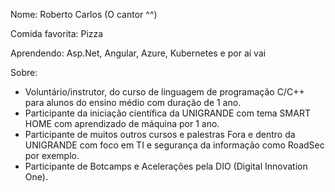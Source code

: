Nome: Roberto Carlos (O cantor ^^)

Comida favorita: Pizza

Aprendendo: Asp.Net, Angular, Azure, Kubernetes e por aí vai

Sobre: 
- Voluntário/instrutor, do curso de linguagem de programação C/C++ para alunos do ensino médio com duração de 1 ano.
- Participante da iniciação científica da UNIGRANDE com tema SMART HOME com aprendizado de máquina por 1 ano.
- Participante de muitos outros cursos e palestras Fora e dentro da UNIGRANDE com foco em TI e segurança da informação como RoadSec por exemplo.
- Participante de Botcamps e Acelerações pela DIO (Digital Innovation One).
